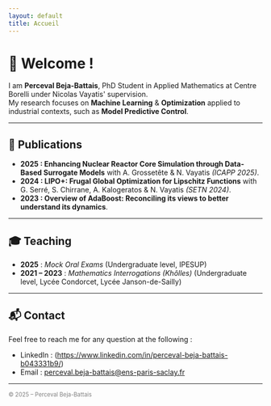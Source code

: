 ```yaml
---
layout: default
title: Accueil
---
```


# 👋 Welcome !

I am **Perceval Beja-Battais**, PhD Student in Applied Mathematics at Centre Borelli under Nicolas Vayatis' supervision.  
My research focuses on **Machine Learning** & **Optimization** applied to industrial contexts, such as **Model Predictive Control**.

---

## 🚀 Publications

- **2025 : Enhancing Nuclear Reactor Core Simulation through Data-Based Surrogate Models** with A. Grossetête & N. Vayatis *(ICAPP 2025)*.
- **2024 : LIPO+: Frugal Global Optimization for Lipschitz Functions** with G. Serré, S. Chirrane, A. Kalogeratos & N. Vayatis *(SETN 2024)*.
- **2023 : Overview of AdaBoost: Reconciling its views to better understand its dynamics**.

---

## 🎓 Teaching

- **2025** : *Mock Oral Exams* (Undergraduate level, IPESUP)  
- **2021 – 2023** : *Mathematics Interrogations (Khôlles)* (Undergraduate level, Lycée Condorcet, Lycée Janson-de-Sailly)  

---

## 📬 Contact

Feel free to reach me for any question at the following :

- LinkedIn : (https://www.linkedin.com/in/perceval-beja-battais-b043331b9/)
- Email : perceval.beja-battais@ens-paris-saclay.fr  

---

<footer style="font-size: 0.8em; color: gray;">
&copy; 2025 – Perceval Beja-Battais
</footer>

